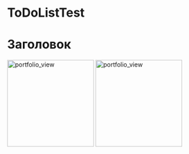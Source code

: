 # ToDoListTest

<h1>Заголовок</h1>

<img hetight="200" width="200" alt="portfolio_view" src="https://user-images.githubusercontent.com/62281705/118653777-8c5ef700-b7f0-11eb-8a46-c303103bb7a7.png">
<img hetight="200" width="200" alt="portfolio_view" src="https://user-images.githubusercontent.com/62281705/118654685-7aca1f00-b7f1-11eb-9d30-0fbcb530683b.png">
